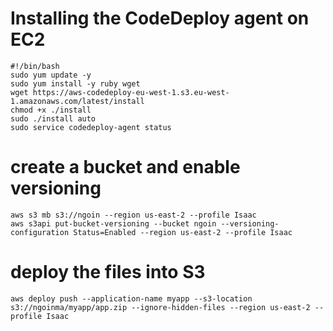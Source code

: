 
# Installing the CodeDeploy agent on EC2
```
#!/bin/bash
sudo yum update -y
sudo yum install -y ruby wget
wget https://aws-codedeploy-eu-west-1.s3.eu-west-1.amazonaws.com/latest/install
chmod +x ./install
sudo ./install auto
sudo service codedeploy-agent status
```


# create a bucket and enable versioning
```
aws s3 mb s3://ngoin --region us-east-2 --profile Isaac
aws s3api put-bucket-versioning --bucket ngoin --versioning-configuration Status=Enabled --region us-east-2 --profile Isaac
```

# deploy the files into S3
```
aws deploy push --application-name myapp --s3-location s3://ngoinma/myapp/app.zip --ignore-hidden-files --region us-east-2 --profile Isaac
```